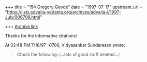 +++
title = "154 Gregory Goode"
date = "1997-07-17"
upstream_url = "https://lists.advaita-vedanta.org/archives/advaita-l/1997-July/006708.html"

+++
[Archive link](https://lists.advaita-vedanta.org/archives/advaita-l/1997-July/006708.html)

Thanks for the informative citations!

At 02:48 PM 7/16/97 -0700, Vidyasankar Sundaresan wrote:
>Check the following:
(...lots of good stuff deleted...)

